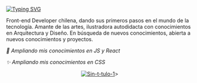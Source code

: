 [![Typing SVG](https://readme-typing-svg.herokuapp.com?color=392E01&size=26&lines=%C2%A1Hola!+Soy+Tania+%F0%9F%90%AD✨)](https://git.io/typing-svg)

Front-end Developer chilena, dando sus primeros pasos en el mundo de la tecnología. 
Amante de las artes, ilustradora autodidacta con conocimientos en Arquitectura y Diseño. En búsqueda de nuevos conocimientos, abierta a nuevos conocimientos y proyectos.

_🌱 Ampliando mis conocimientos en JS y React_

_✨ Ampliando mis conocimientos en CSS_



<p align="center"><a href="https://ibb.co/WgtGHdw"><img src="https://i.ibb.co/RzyYgMm/Sin-t-tulo-1.jpg" alt="Sin-t-tulo-1" border="0"></a>></p>

<!--
**tanimikyu/tanimikyu** is a ✨ _special_ ✨ repository because its `README.md` (this file) appears on your GitHub profile.

Here are some ideas to get you started:

- 🔭 I’m currently working on ...
- 🌱 I’m currently learning ...
- 👯 I’m looking to collaborate on ...
- 🤔 I’m looking for help with ...
- 💬 Ask me about ...
- 📫 How to reach me: ...
- 😄 Pronouns: ...
- ⚡ Fun fact: ...
-->
